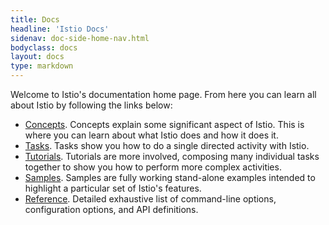 ```yaml
---
title: Docs
headline: 'Istio Docs'
sidenav: doc-side-home-nav.html
bodyclass: docs
layout: docs
type: markdown
---
```


Welcome to Istio's documentation home page. From here you can learn all about Istio by following
the links below:

- [Concepts]({{site.bareurl}}/docs/concepts). Concepts explain some significant aspect of Istio. This
is where you can learn about what Istio does and how it does it.
- [Tasks]({{site.bareurl}}/docs/tasks). Tasks show you how to do a single directed activity with Istio.
- [Tutorials]({{site.bareurl}}/docs/tutorials). Tutorials are more involved, composing many individual tasks together
to show you how to perform more complex activities.
- [Samples]({{site.bareurl}}/docs/samples). Samples are fully working stand-alone examples
intended to highlight a particular set of Istio's features.
- [Reference]({{site.bareurl}}/docs/reference). Detailed exhaustive list of
command-line options, configuration options, and API definitions.
